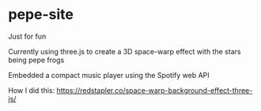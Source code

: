 # pepe-site
Just for fun

Currently using three.js to create a 3D space-warp effect with the stars being pepe frogs

Embedded a compact music player using the Spotify web API

How I did this: https://redstapler.co/space-warp-background-effect-three-js/
